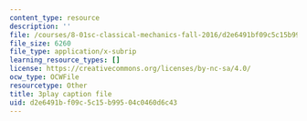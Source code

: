 ```yaml
---
content_type: resource
description: ''
file: /courses/8-01sc-classical-mechanics-fall-2016/d2e6491bf09c5c15b99504c0460d6c43_CsHQ35j_1kY.vtt
file_size: 6260
file_type: application/x-subrip
learning_resource_types: []
license: https://creativecommons.org/licenses/by-nc-sa/4.0/
ocw_type: OCWFile
resourcetype: Other
title: 3play caption file
uid: d2e6491b-f09c-5c15-b995-04c0460d6c43
---
```

